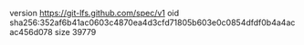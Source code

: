 version https://git-lfs.github.com/spec/v1
oid sha256:352af6b41ac0603c4870ea4d3cfd71805b603e0c0854dfdf0b4a4acac456d078
size 39779
